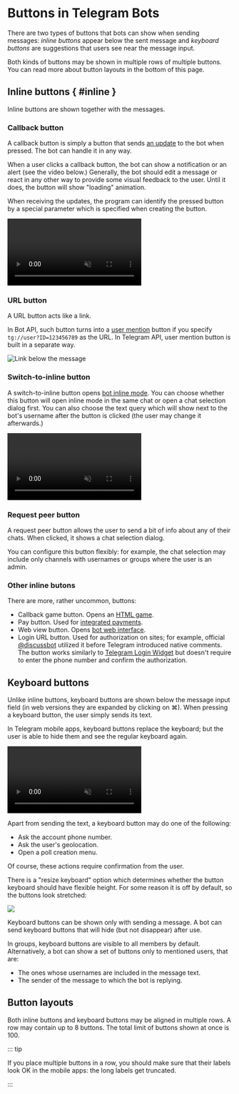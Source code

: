 # Buttons in Telegram Bots 

There are two types of buttons that bots can show when sending messages: 
_inline buttons_ appear below the sent message and _keyboard buttons_ are suggestions that users see 
near the message input.

Both kinds of buttons may be shown in multiple rows of multiple buttons. 
You can read more about button layouts in the bottom of this page.

## Inline buttons { #inline }

Inline buttons are shown together with the messages.

### Callback button

A callback button is simply a button that sends [an update](../dev/updates) to the bot when pressed.
The bot can handle it in any way.

When a user clicks a callback button, the bot can show a notification or an alert (see the video below.)
Generally, the bot should edit a message or react in any other way to provide some visual feedback to the user.
Until it does, the button will show "loading" animation.

When receiving the updates, the program can identify the pressed button by a special parameter which is specified 
when creating the button.

<video controls loop muted preload="auto">
<source src="/pictures/ru/callback-buttons.webm" type="video/mp4">
</video>

### URL button

A URL button acts like a link.

In Bot API, such button turns into a [user mention](./markup#mention) button if you specify `tg://user?ID=123456789` 
as the URL. In Telegram API, user mention button is built in a separate way.

![Link below the message](/pictures/ru/url-button.png)

### Switch-to-inline button

A switch-to-inline button opens [bot inline mode](../interaction/inline). You can choose whether this button 
will open inline mode in the same chat or open a chat selection dialog first. You can also choose the text query which 
will show next to the bot's username after the button is clicked (the user may change it afterwards.)

<video controls loop muted preload="auto">
<source src="/pictures/ru/switch-inline-button.webm" type="video/mp4">
</video>

### Request peer button

A request peer button allows the user to send a bit of info about any of their chats. 
When clicked, it shows a chat selection dialog.

You can configure this button flexibly: for example, the chat selection may include only channels with usernames or groups 
where the user is an admin.

### Other inline butons

There are more, rather uncommon, buttons:

- Callback game button. Opens an [HTML game](../interaction/html-games).
- Pay button. Used for [integrated payments](../interaction/payments).
- Web view button. Opens [bot web interface](../interaction/mini-apps).
- Login URL button. Used for authorization on sites;
  for example, official [@discussbot](https://t.me/discussbot) utilized it before Telegram introduced native comments.
  The button works similarly to [Telegram Login Widget](../interaction/login-widget) but doesn't require to enter 
  the phone number and confirm the authorization.

## Keyboard buttons

Unlike inline buttons, keyboard buttons are shown below the message input field
(in web versions they are expanded by clicking on ⌘). When pressing a keyboard button, the user simply sends its text.

In Telegram mobile apps, keyboard buttons replace the keyboard; but the user is able to hide them and see 
the regular keyboard again.

<video controls loop muted preload="auto">
<source src="/pictures/ru/keyboard-buttons.webm" type="video/mp4">
</video>

Apart from sending the text, a keyboard button may do one of the following:

- Ask the account phone number.
- Ask the user's geolocation.
- Open a poll creation menu.

Of course, these actions require confirmation from the user.

There is a "resize keyboard" option which determines whether the button keyboard should have flexible height.
For some reason it is off by default, so the buttons look stretched:

![](/pictures/ru/wide-buttons.png)

Keyboard buttons can be shown only with sending a message. 
A bot can send keyboard buttons that will hide (but not disappear) after use.

In groups, keyboard buttons are visible to all members by default. Alternatively, a bot can show 
a set of buttons only to mentioned users, that are:

- The ones whose usernames are included in the message text.
- The sender of the message to which the bot is replying.

## Button layouts

Both inline buttons and keyboard buttons may be aligned in multiple rows.
A row may contain up to 8 buttons. The total limit of buttons shown at once is 100.

::: tip

If you place multiple buttons in a row, you should make sure that their labels look OK in the mobile apps: 
the long labels get truncated.

:::
